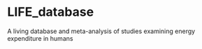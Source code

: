 # LIFE_database
A living database and meta-analysis of studies examining energy expenditure in humans

